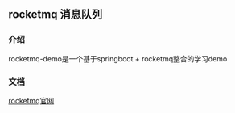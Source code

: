 ## rocketmq 消息队列
### 介绍
rocketmq-demo是一个基于springboot + rocketmq整合的学习demo
### 文档
[rocketmq官网](https://rocketmq.apache.org/zh/)